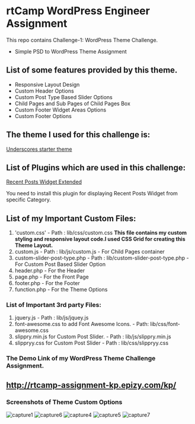 # rtCamp WordPress Engineer Assignment
This repo contains Challenge-1: WordPress Theme Challenge.
* Simple PSD to WordPress Theme Assignment
## List of some features provided by this theme.
* Responsive Layout Design
* Custom Header Options
* Custom Post Type Based Slider Options
* Child Pages and Sub Pages of Child Pages Box 
* Custom Footer Widget Areas Options
* Custom Footer Options
## The theme I used for this challenge is:
 [Underscores starter theme](https://underscores.me/)
## List of Plugins which are used in this challenge:
 [Recent Posts Widget Extended](https://wordpress.org/plugins/recent-posts-widget-extended/)
 
 You need to install this plugin for displaying Recent Posts Widget from specific Category.
## List of my Important Custom Files:
1. 'custom.css' - Path : lib/css/custom.css
   **This file contains my custom styling and responsive layout code.I used CSS Grid for creating this Theme Layout.**
2. custom.js - Path : lib/js/custom.js - For Child Pages container
3. custom-slider-post-type.php - Path : lib/custom-slider-post-type.php - For Custom Post Based Slider Option 
4. header.php - For the Header
5. page.php - For the Front Page
6. footer.php - For the Footer
7. function.php -  For the Theme Options
### List of Important 3rd party Files:
1. jquery.js - Path : lib/js/jquey.js
2. font-awesome.css to add Font Awesome Icons. - Path: lib/css/font-awesome.css
3. slippry.min.js for Custom Post Slider. - Path : lib/js/slippry.min.js
4. slippryy.css for Custom Post Slider - Path : lib/css/slippryy.css
###  The Demo Link of my WordPress Theme Challenge Assignment.

##  http://rtcamp-assignment-kp.epizy.com/kp/
  
### Screenshots of Theme Custom Options
![capture1](https://user-images.githubusercontent.com/42610373/44520754-79c23c80-a6ee-11e8-87be-b3da9504225b.JPG)
![capture6](https://user-images.githubusercontent.com/42610373/44520430-682c6500-a6ed-11e8-95fa-c3eb0f96a6a7.JPG)
![capture4](https://user-images.githubusercontent.com/42610373/44520128-ac6b3580-a6ec-11e8-8ad0-289833435814.JPG)
![capture5](https://user-images.githubusercontent.com/42610373/44520600-edb01500-a6ed-11e8-98c2-1de7d070bd50.JPG)
![capture7](https://user-images.githubusercontent.com/42610373/44520477-91e58c00-a6ed-11e8-926d-d4b71e285a7f.JPG)
